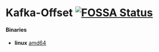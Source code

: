 # Kafka-Offset [![FOSSA Status](https://app.fossa.io/api/projects/git%2Bgithub.com%2Fryarnyah%2Fkafka-offset.svg?type=shield)](https://app.fossa.io/projects/git%2Bgithub.com%2Fryarnyah%2Fkafka-offset?ref=badge_shield)

#### Binaries

- **linux** [amd64](https://github.com/ryarnyah/kafka-offset/releases/download/0.0.3/kafka-offset-linux-amd64)
